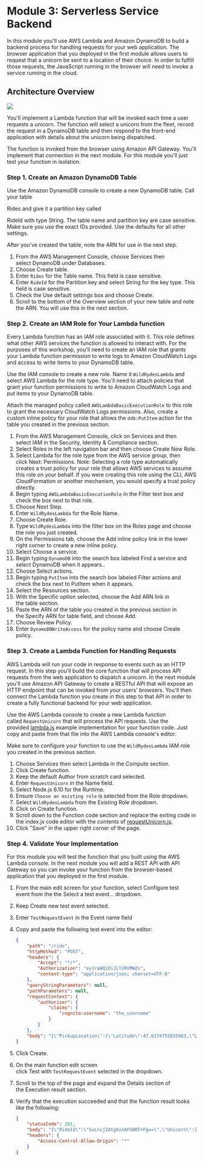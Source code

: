 # Module 3: Serverless Service Backend

In this module you'll use AWS Lambda and Amazon DynamoDB to build a backend process for handling requests for your web application.
The browser application that you deployed in the first module allows users to request that a unicorn be sent to a location of their choice.
In order to fulfill those requests, the JavaScript running in the browser will need to invoke a service running in the cloud.  

## Architecture Overview

![](https://d1.awsstatic.com/Test%20Images/Kate%20Test%20Images/Serverless_Web_App_LP_assets-04.094e0479bc43ee7ecbbd1f7cc37ab90b83fe5e73.png)

You'll implement a Lambda function that will be invoked each time a user requests a unicorn.
The function will select a unicorn from the fleet, record the request in a DynamoDB table and then respond to the front-end application with details about the unicorn being dispatched.

The function is invoked from the browser using Amazon API Gateway.
You'll implement that connection in the next module.
For this module you'll just test your function in isolation.

### Step 1. Create an Amazon DynamoDB Table

Use the Amazon DynamoDB console to create a new DynamoDB table. Call your table 

Rides and give it a partition key called 

RideId with type String. The table name and partition key are case sensitive. Make sure you use the exact IDs provided. Use the defaults for all other settings.

After you've created the table, note the ARN for use in the next step.

1. From the AWS Management Console, choose Services then select DynamoDB under Databases. 
2. Choose Create table. 
3. Enter `Rides` for the Table name. This field is case sensitive. 
4. Enter `RideId` for the Partition key and select String for the key type. This field is case sensitive. 
5. Check the Use default settings box and choose Create. 
6. Scroll to the bottom of the Overview section of your new table and note the ARN. You will use this in the next section.

### Step 2. Create an IAM Role for Your Lambda function

Every Lambda function has an IAM role associated with it. This role defines what other AWS services the function is allowed to interact with. For the purposes of this workshop, you'll need to create an IAM role that grants your Lambda function permission to write logs to Amazon CloudWatch Logs and access to write items to your DynamoDB table.

Use the IAM console to create a new role. Name it `WildRydesLambda` and select AWS Lambda for the role type. You'll need to attach policies that grant your function permissions to write to Amazon CloudWatch Logs and put items to your DynamoDB table.

Attach the managed policy called `AWSLambdaBasicExecutionRole` to this role to grant the necessary CloudWatch Logs permissions. Also, create a custom inline policy for your role that allows the `ddb:PutItem` action for the table you created in the previous section.

1. From the AWS Management Console, click on Services and then select IAM in the Security, Identity & Compliance section. 
2. Select Roles in the left navigation bar and then choose Create New Role. 
3. Select Lambda for the role type from the AWS service group, then click Next: Permissions. Note: Selecting a role type automatically creates a trust policy for your role that allows AWS services to assume this role on your behalf. If you were creating this role using the CLI, AWS CloudFormation or another mechanism, you would specify a trust policy directly. 
4. Begin typing `AWSLambdaBasicExecutionRole` in the Filter text box and check the box next to that role. 
5. Choose Next Step. 
6. Enter `WildRydesLambda` for the Role Name. 
7. Choose Create Role. 
8. Type `WildRydesLambda` into the filter box on the Roles page and choose the role you just created. 
9. On the Permissions tab, choose the Add inline policy link in the lower right corner to create a new inline policy. 
10. Select Choose a service.  
11. Begin typing `DynamoDB` into the search box labeled Find a service and select DynamoDB when it appears.. 
12. Choose Select actions.  
13. Begin typing `PutItem` into the search box labeled Filter actions and check the box next to PutItem when it appears.  
14. Select the Resources section.  
15. With the Specific option selected, choose the Add ARN link in the table section.  
16. Paste the ARN of the table you created in the previous section in the Specify ARN for table field, and choose Add. 
17. Choose Review Policy. 
18. Enter `DynamoDBWriteAccess` for the policy name and choose Create policy.

### Step 3. Create a Lambda Function for Handling Requests

AWS Lambda will run your code in response to events such as an HTTP request.
In this step you'll build the core function that will process API requests from the web application to dispatch a unicorn.
In the next module you'll use Amazon API Gateway to create a RESTful API that will expose an HTTP endpoint that can be invoked from your users' browsers.
You'll then connect the Lambda function you create in this step to that API in order to create a fully functional backend for your web application.

Use the AWS Lambda console to create a new Lambda function called `RequestUnicorn` that will process the API requests.
Use the provided [lambda.js](lambda.js) example implementation for your function code.
Just copy and paste from that file into the AWS Lambda console's editor.

Make sure to configure your function to use the `WildRydesLambda` IAM role you created in the previous section.

1. Choose Services then select Lambda in the Compute section. 
2. Click Create function. 
3. Keep the default Author from scratch card selected. 
4. Enter `RequestUnicorn` in the Name field. 
5. Select Node.js 6.10 for the Runtime. 
6. Ensure `Choose an existing role` is selected from the Role dropdown. 
7. Select `WildRydesLambda` from the Existing Role dropdown. 
8. Click on Create function. 
9. Scroll down to the Function code section and replace the exiting code in the index.js code editor with the contents of [requestUnicorn.js](https://github.com/aws-samples/aws-serverless-workshops/blob/master/WebApplication/3_ServerlessBackend/requestUnicorn.js). 
10. Click "Save" in the upper right corner of the page.

### Step 4. Validate Your Implementation

For this module you will test the function that you built using the AWS Lambda console.
In the next module you will add a REST API with API Gateway so you can invoke your function from the browser-based application that you deployed in the first module.

1. From the main edit screen for your function, select Configure test event from the the Select a test event... dropdown. 
2. Keep Create new test event selected. 
3. Enter `TestRequestEvent` in the Event name field 
4. Copy and paste the following test event into the editor: 
    ```json
    {
        "path": "/ride",
        "httpMethod": "POST",
        "headers": {
            "Accept": "*/*",
            "Authorization": "eyJraWQiOiJLTzRVMWZs",
            "content-type": "application/json; charset=UTF-8"
        },
        "queryStringParameters": null,
        "pathParameters": null,
        "requestContext": {
            "authorizer": {
                "claims": {
                    "cognito:username": "the_username"
                }
            }
        },
        "body": "{\"PickupLocation\":{\"Latitude\":47.6174755835663,\"Longitude\":-122.28837066650185}}"
    }
    ```

5. Click Create. 
6. On the main function edit screen click Test with `TestRequestEvent` selected in the dropdown. 
7. Scroll to the top of the page and expand the Details section of the Execution result section. 
8. Verify that the execution succeeded and that the function result looks like the following: 
    ```json
    {
        "statusCode": 201,
        "body": "{\"RideId\":\"SvLnijIAtg6inAFUBRT+Fg==\",\"Unicorn\":{\"Name\":\"Rocinante\",\"Color\":\"Yellow\",\"Gender\":\"Female\"},\"Eta\":\"30 seconds\"}",
        "headers": {
            "Access-Control-Allow-Origin": "*"
        }
    }
    ```
